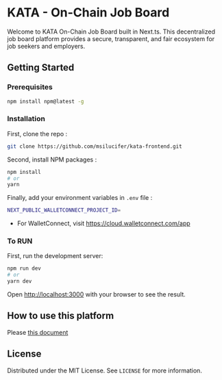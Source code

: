 # KATA - On-Chain Job Board

Welcome to KATA On-Chain Job Board built in Next.ts.
This decentralized job board platform provides a secure, transparent, and fair ecosystem for job seekers and employers.

## Getting Started

### Prerequisites

```bash
npm install npm@latest -g
```

### Installation

First, clone the repo :

```bash
git clone https://github.com/msilucifer/kata-frontend.git
```

Second, install NPM packages :

```bash
npm install
# or
yarn
```

Finally, add your environment variables in `.env` file :

```bash
NEXT_PUBLIC_WALLETCONNECT_PROJECT_ID=
```

- For WalletConnect, visit https://cloud.walletconnect.com/app

### To RUN

First, run the development server:

```bash
npm run dev
# or
yarn dev
```

Open [http://localhost:3000](http://localhost:3000) with your browser to see the result.

## How to use this platform

Please [this document](https://docs.google.com/document/d/1oiihMpYUmygxO5tXI-F03tW7ocg6xrnegjsIMF4znxYh)

## License

Distributed under the MIT License. See `LICENSE` for more information.
